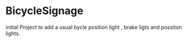 # BicycleSignage
initial 
Project to add a usual bycle position light , brake ligts and possiton lights.
